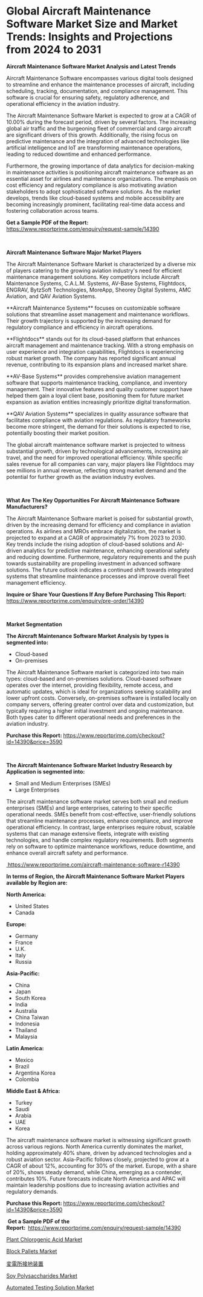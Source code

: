 <p><h1>Global Aircraft Maintenance Software Market Size and Market Trends: Insights and Projections from 2024 to 2031</h1></p><p><strong>Aircraft Maintenance Software Market Analysis and Latest Trends</strong></p>
<p><p>Aircraft Maintenance Software encompasses various digital tools designed to streamline and enhance the maintenance processes of aircraft, including scheduling, tracking, documentation, and compliance management. This software is crucial for ensuring safety, regulatory adherence, and operational efficiency in the aviation industry.</p><p>The Aircraft Maintenance Software Market is expected to grow at a CAGR of 10.00% during the forecast period, driven by several factors. The increasing global air traffic and the burgeoning fleet of commercial and cargo aircraft are significant drivers of this growth. Additionally, the rising focus on predictive maintenance and the integration of advanced technologies like artificial intelligence and IoT are transforming maintenance operations, leading to reduced downtime and enhanced performance. </p><p>Furthermore, the growing importance of data analytics for decision-making in maintenance activities is positioning aircraft maintenance software as an essential asset for airlines and maintenance organizations. The emphasis on cost efficiency and regulatory compliance is also motivating aviation stakeholders to adopt sophisticated software solutions. As the market develops, trends like cloud-based systems and mobile accessibility are becoming increasingly prominent, facilitating real-time data access and fostering collaboration across teams.</p></p>
<p><strong>Get a Sample PDF of the Report:&nbsp;</strong> <a href="https://www.reportprime.com/enquiry/request-sample/14390">https://www.reportprime.com/enquiry/request-sample/14390</a></p>
<p>&nbsp;</p>
<p><strong>Aircraft Maintenance Software Major Market Players</strong></p>
<p><p>The Aircraft Maintenance Software Market is characterized by a diverse mix of players catering to the growing aviation industry's need for efficient maintenance management solutions. Key competitors include Aircraft Maintenance Systems, C.A.L.M. Systems, AV-Base Systems, Flightdocs, ENGRAV, BytzSoft Technologies, MoreApp, Sheorey Digital Systems, AMC Aviation, and QAV Aviation Systems.</p><p>**Aircraft Maintenance Systems** focuses on customizable software solutions that streamline asset management and maintenance workflows. Their growth trajectory is supported by the increasing demand for regulatory compliance and efficiency in aircraft operations.</p><p>**Flightdocs** stands out for its cloud-based platform that enhances aircraft management and maintenance tracking. With a strong emphasis on user experience and integration capabilities, Flightdocs is experiencing robust market growth. The company has reported significant annual revenue, contributing to its expansion plans and increased market share.</p><p>**AV-Base Systems** provides comprehensive aviation management software that supports maintenance tracking, compliance, and inventory management. Their innovative features and quality customer support have helped them gain a loyal client base, positioning them for future market expansion as aviation entities increasingly prioritize digital transformation.</p><p>**QAV Aviation Systems** specializes in quality assurance software that facilitates compliance with aviation regulations. As regulatory frameworks become more stringent, the demand for their solutions is expected to rise, potentially boosting their market position.</p><p>The global aircraft maintenance software market is projected to witness substantial growth, driven by technological advancements, increasing air travel, and the need for improved operational efficiency. While specific sales revenue for all companies can vary, major players like Flightdocs may see millions in annual revenue, reflecting strong market demand and the potential for further growth as the aviation industry evolves.</p></p>
<p>&nbsp;</p>
<p><strong>What Are The Key Opportunities For Aircraft Maintenance Software Manufacturers?</strong></p>
<p><p>The Aircraft Maintenance Software market is poised for substantial growth, driven by the increasing demand for efficiency and compliance in aviation operations. As airlines and MROs embrace digitalization, the market is projected to expand at a CAGR of approximately 7% from 2023 to 2030. Key trends include the rising adoption of cloud-based solutions and AI-driven analytics for predictive maintenance, enhancing operational safety and reducing downtime. Furthermore, regulatory requirements and the push towards sustainability are propelling investment in advanced software solutions. The future outlook indicates a continued shift towards integrated systems that streamline maintenance processes and improve overall fleet management efficiency.</p></p>
<p><strong>Inquire or Share Your Questions If Any Before Purchasing This Report:</strong> <a href="https://www.reportprime.com/enquiry/pre-order/14390">https://www.reportprime.com/enquiry/pre-order/14390</a></p>
<p>&nbsp;</p>
<p><strong>Market Segmentation</strong></p>
<p><strong>The Aircraft Maintenance Software Market Analysis by types is segmented into:</strong></p>
<p><ul><li>Cloud-based</li><li>On-premises</li></ul></p>
<p><p>The Aircraft Maintenance Software market is categorized into two main types: cloud-based and on-premises solutions. Cloud-based software operates over the internet, providing flexibility, remote access, and automatic updates, which is ideal for organizations seeking scalability and lower upfront costs. Conversely, on-premises software is installed locally on company servers, offering greater control over data and customization, but typically requiring a higher initial investment and ongoing maintenance. Both types cater to different operational needs and preferences in the aviation industry.</p></p>
<p><strong>Purchase this Report:&nbsp;</strong><a href="https://www.reportprime.com/checkout?id=14390&price=3590">https://www.reportprime.com/checkout?id=14390&price=3590</a></p>
<p>&nbsp;</p>
<p><strong>The Aircraft Maintenance Software Market Industry Research by Application is segmented into:</strong></p>
<p><ul><li>Small and Medium Enterprises (SMEs)</li><li>Large Enterprises</li></ul></p>
<p><p>The aircraft maintenance software market serves both small and medium enterprises (SMEs) and large enterprises, catering to their specific operational needs. SMEs benefit from cost-effective, user-friendly solutions that streamline maintenance processes, enhance compliance, and improve operational efficiency. In contrast, large enterprises require robust, scalable systems that can manage extensive fleets, integrate with existing technologies, and handle complex regulatory requirements. Both segments rely on software to optimize maintenance workflows, reduce downtime, and enhance overall aircraft safety and performance.</p></p>
<p><a href="https://www.reportprime.com/aircraft-maintenance-software-r14390">&nbsp;https://www.reportprime.com/aircraft-maintenance-software-r14390</a></p>
<p><strong>In terms of Region, the Aircraft Maintenance Software Market Players available by Region are:</strong></p>
<p>
    <p> <strong> North America: </strong>
        <ul>
            <li>United States</li>
            <li>Canada</li>
        </ul>
        </p> 
    <p> <strong> Europe: </strong>
        <ul>
            <li>Germany</li>
            <li>France</li>
            <li>U.K.</li>
            <li>Italy</li>
            <li>Russia</li>
        </ul>
        </p> 
    <p> <strong> Asia-Pacific: </strong>
        <ul>
            <li>China</li>
            <li>Japan</li>
            <li>South Korea</li>
            <li>India</li>
            <li>Australia</li>
            <li>China Taiwan</li>
            <li>Indonesia</li>
            <li>Thailand</li>
            <li>Malaysia</li>
        </ul>
        </p> 
    <p> <strong> Latin America: </strong>
        <ul>
            <li>Mexico</li>
            <li>Brazil</li>
            <li>Argentina Korea</li>
            <li>Colombia</li>
        </ul>
        </p> 
    <p> <strong> Middle East & Africa: </strong>
        <ul>
            <li>Turkey</li>
            <li>Saudi</li>
            <li>Arabia</li>
            <li>UAE</li>
            <li>Korea</li>
        </ul>
    </p>
    </p>
<p><p>The aircraft maintenance software market is witnessing significant growth across various regions. North America currently dominates the market, holding approximately 40% share, driven by advanced technologies and a robust aviation sector. Asia-Pacific follows closely, projected to grow at a CAGR of about 12%, accounting for 30% of the market. Europe, with a share of 20%, shows steady demand, while China, emerging as a contender, contributes 10%. Future forecasts indicate North America and APAC will maintain leadership positions due to increasing aviation activities and regulatory demands.</p></p>
<p><strong>Purchase this Report: </strong><a href="https://www.reportprime.com/checkout?id=14390&price=3590">https://www.reportprime.com/checkout?id=14390&price=3590</a></p>
<p>&nbsp;<strong>Get a Sample PDF of the Report:&nbsp;&nbsp;</strong><a href="https://www.reportprime.com/enquiry/request-sample/14390">https://www.reportprime.com/enquiry/request-sample/14390</a></p>
<p><strong></strong></p>
<p><p><a href="https://medium.com/@valroy852472024/the-growth-of-the-plant-chlorogenic-acid-market-has-been-significant-driven-by-various-critical-baee35eda4fc">Plant Chlorogenic Acid Market</a></p><p><a href="https://issuu.com/reportprime-2/docs/block-pallets-market-size-2030.pptx_f49104c5a0b81a">Block Pallets Market</a></p><p><a href="https://medium.com/@manuelmann1976/substation-earthing-equipment-market-%E3%81%AF-%E3%82%B3%E3%82%B9%E3%83%88%E7%AE%A1%E7%90%86%E3%81%A8%E5%8A%B9%E7%8E%87%E5%90%91%E4%B8%8A%E3%82%92%E5%84%AA%E5%85%88%E3%81%97%E3%81%BE%E3%81%99-%E3%81%95%E3%82%89%E3%81%AB-%E5%A0%B1%E5%91%8A%E6%9B%B8%E3%81%AF%E5%B8%82%E5%A0%B4%E3%81%AE%E9%9C%80%E8%A6%81%E9%9D%A2%E3%81%A8%E4%BE%9B%E7%B5%A6%E9%9D%A2%E3%81%AE%E4%B8%A1%E6%96%B9%E3%82%92%E3%82%AB%E3%83%90%E3%83%BC%E3%81%97%E3%81%A6%E3%81%84%E3%81%BE%E3%81%99-dfb130eebc35">変電所接地装置</a></p><p><a href="https://www.linkedin.com/pulse/global-soy-polysaccharides-market-projected-grow-cagr-104-forcasted-woyzc?trackingId=lkMOnTxaRNmi3g1gFvu4Xg%3D%3D">Soy Polysaccharides Market</a></p><p><a href="https://github.com/KamrulHadi87/Market-Research-Report-List-1/blob/main/automated-testing-solution-market.md">Automated Testing Solution Market</a></p></p>